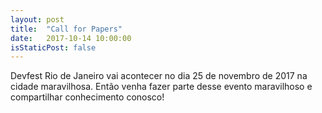 ```yaml
---
layout: post
title:  "Call for Papers"
date:   2017-10-14 10:00:00
isStaticPost: false
---
```

Devfest Rio de Janeiro vai acontecer no dia 25 de novembro de 2017 na cidade maravilhosa. Então venha fazer parte desse evento maravilhoso e compartilhar conhecimento conosco!
